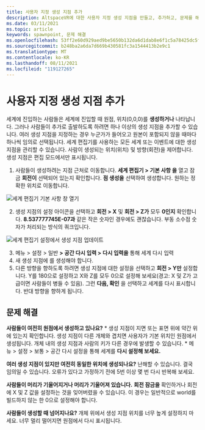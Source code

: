 ```yaml
---
title: 사용자 지정 생성 지점 추가
description: AltspaceVR에 대한 사용자 지정 생성 지점을 만들고, 추가하고, 문제를 해결하는 방법을 알아봅니다.
ms.date: 03/11/2021
ms.topic: article
keywords: spawnpoint, 문제 해결
ms.openlocfilehash: 53ff2e60d929aed9be5650b132da6d1dab8e6f1c5a78425dc5f17c10f2c4dfdb
ms.sourcegitcommit: b248ba2a6da7d669b430581fc3a1544413b2e9c1
ms.translationtype: MT
ms.contentlocale: ko-KR
ms.lasthandoff: 08/11/2021
ms.locfileid: "119127265"
---
```

# <a name="adding-custom-spawn-points"></a>사용자 지정 생성 지점 추가

세계에 진입하는 사람들은 세계에 진입할 때 원점, 위치(0,0,0)를 **생성하거나** 나타납니다. 그러나 사람들이 추가로 출발하도록 하려면 하나 이상의 생성 지점을 추가할 수 있습니다. 여러 생성 지점을 지정하는 경우 누군가가 들어오고 원본이 포함되지 않을 때마다 하나씩 임의로 선택됩니다. 세계 편집기를 사용하는 모든 세계 또는 이벤트에 대한 생성 지점을 관리할 수 있습니다. 사람이 생성되는 위치(위치) 및 방향(회전)을 제어합니다. 생성 지점은 편집 모드에서만 표시됩니다. 

1. 사람들이 생성하려는 지점 근처로 이동합니다. **세계 편집기 > 기본 사항 을** 열고 잠금 **회전이** 선택되어 있는지 확인합니다. **점 생성을** 선택하여 생성합니다. 원하는 정확한 위치로 이동합니다.

![세계 편집기 기본 사항 창 열기](images/spawn-points-img-01.png)

2. 생성 지점의 설정 아이콘을 선택하고 **회전 > X** 및 **회전 > Z가** 모두 **0인지** 확인합니다. **8.537777745E-07과** 같은 작은 숫자인 경우에도 괜찮습니다. 부동 소수점 숫자가 처리되는 방식의 쿼크입니다.

![세계 편집기 설정에서 생성 지점 업데이트](images/spawn-points-img-02.png)

3. 메뉴 > 설정 > 일반 **> 공간 다시 입력 > 다시 입력을** 통해 세계 다시 입력
4. 새 생성 지점에 를 생성해야 합니다.
5. 다른 방향을 향하도록 하려면 생성 지점에 대한 설정을 선택하고 **회전 > Y만** 설정합니다. Y를 180으로 설정하고 X와 Z를 모두 0으로 설정해 보세요(경고: X 및 Z가 고급이면 사람들이 병들 수 있음). 그런 **다음, 확인** 을 선택하고 세계를 다시 표시합니다. 반대 방향을 향하게 됩니다. 

## <a name="troubleshooting"></a>문제 해결

**사람들이 여전히 원점에서 생성하고 있나요?**
    * 생성 지점이 지면 또는 표면 위에 약간 위에 있는지 확인합니다. 생성 지점이 다른 개체와 겹치면 사용자가 기본 위치인 원점에서 생성됩니다. 개체 내의 생성 지점과 사람의 키가 다른 경우에 발생할 수 있습니다. 
    * 메뉴 > 설정 > 보통 > 공간 다시 설정을 통해 세계를 **다시 설정해 보세요.**

**여러 생성 지점이 있지만 여전히 동일한 위치에 생성되나요?**
난해할 수 있습니다. 결국 임의일 수 있습니다. 오류가 있다고 가정하기 전에 5번 이상 몇 번 다시 반복해 보세요. 

**사람들이 머리가 기울어지거나 머리가 기울어져 있습니다.** **회전 잠금을** 확인하거나 회전에 X 및 Z 값을 설정하는 것을 잊어버렸을 수 있습니다. 이 경우는 일반적으로 world를 빌드하지 않는 한 0으로 설정해야 합니다. 

**사람들이 생성할 때 넘어지나요?**
개체 위에서 생성 지점 위치를 너무 높게 설정하지 마세요. 너무 멀리 떨어지면 원점에서 다시 표시됩니다.